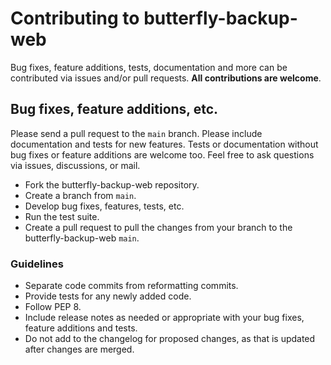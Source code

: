 <!-- Generated by psp (https://github.com/MatteoGuadrini/psp), version 0.2.0 -->

# Contributing to butterfly-backup-web

Bug fixes, feature additions, tests, documentation and more can be contributed via issues and/or pull requests.
**All contributions are welcome**.

## Bug fixes, feature additions, etc.

Please send a pull request to the `main` branch.
Please include documentation and tests for new features.
Tests or documentation without bug fixes or feature additions are welcome too.
Feel free to ask questions via issues, discussions, or mail.

- Fork the butterfly-backup-web repository.
- Create a branch from `main`.
- Develop bug fixes, features, tests, etc.
- Run the test suite.
- Create a pull request to pull the changes from your branch to the butterfly-backup-web `main`.

### Guidelines

- Separate code commits from reformatting commits.
- Provide tests for any newly added code.
- Follow PEP 8.
- Include release notes as needed or appropriate with your bug fixes, feature additions and tests.
- Do not add to the changelog for proposed changes, as that is updated after changes are merged.
